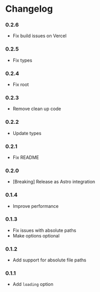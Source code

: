 # Changelog

### 0.2.6

- Fix build issues on Vercel

### 0.2.5

- Fix types

### 0.2.4

- Fix root

### 0.2.3

- Remove clean up code

### 0.2.2

- Update types

### 0.2.1

- Fix README

### 0.2.0

- [Breaking] Release as Astro integration

### 0.1.4

- Improve performance

### 0.1.3

- Fix issues with absolute paths
- Make options optional

### 0.1.2

- Add support for absolute file paths

### 0.1.1

- Add `loading` option

